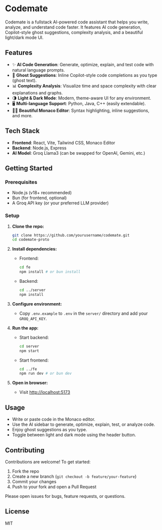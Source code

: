 # Codemate

Codemate is a fullstack AI-powered code assistant that helps you write, analyze, and understand code faster. It features AI code generation, Copilot-style ghost suggestions, complexity analysis, and a beautiful light/dark mode UI.

## Features

- ✨ **AI Code Generation**: Generate, optimize, explain, and test code with natural language prompts.
- 👻 **Ghost Suggestions**: Inline Copilot-style code completions as you type (ghost text).
- 📊 **Complexity Analysis**: Visualize time and space complexity with clear explanations and graphs.
- 🌗 **Light & Dark Mode**: Modern, theme-aware UI for any environment.
- 🖥️ **Multi-language Support**: Python, Java, C++ (easily extendable).
- 🧑‍💻 **Beautiful Monaco Editor**: Syntax highlighting, inline suggestions, and more.

## Tech Stack

- **Frontend**: React, Vite, Tailwind CSS, Monaco Editor
- **Backend**: Node.js, Express
- **AI Model**: Groq Llama3 (can be swapped for OpenAI, Gemini, etc.)

## Getting Started

### Prerequisites
- Node.js (v18+ recommended)
- Bun (for frontend, optional)
- A Groq API key (or your preferred LLM provider)

### Setup

1. **Clone the repo:**
   ```bash
   git clone https://github.com/yourusername/codemate.git
   cd codemate-proto
   ```
2. **Install dependencies:**
   - Frontend:
     ```bash
     cd fe
     npm install # or bun install
     ```
   - Backend:
     ```bash
     cd ../server
     npm install
     ```
3. **Configure environment:**
   - Copy `.env.example` to `.env` in the `server/` directory and add your `GROQ_API_KEY`.

4. **Run the app:**
   - Start backend:
     ```bash
     cd server
     npm start
     ```
   - Start frontend:
     ```bash
     cd ../fe
     npm run dev # or bun dev
     ```

5. **Open in browser:**
   - Visit [http://localhost:5173](http://localhost:5173)

## Usage
- Write or paste code in the Monaco editor.
- Use the AI sidebar to generate, optimize, explain, test, or analyze code.
- Enjoy ghost suggestions as you type.
- Toggle between light and dark mode using the header button.

## Contributing

Contributions are welcome! To get started:
1. Fork the repo
2. Create a new branch (`git checkout -b feature/your-feature`)
3. Commit your changes
4. Push to your fork and open a Pull Request

Please open issues for bugs, feature requests, or questions.

## License

MIT 